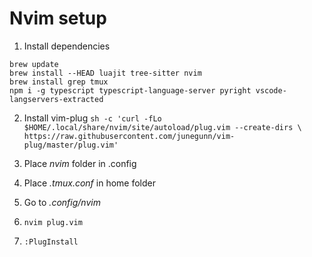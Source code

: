 # Nvim setup

1. Install dependencies
```
brew update
brew install --HEAD luajit tree-sitter nvim
brew install grep tmux
npm i -g typescript typescript-language-server pyright vscode-langservers-extracted
```

2. Install vim-plug `sh -c 'curl -fLo $HOME/.local/share/nvim/site/autoload/plug.vim --create-dirs \ https://raw.githubusercontent.com/junegunn/vim-plug/master/plug.vim'`

3. Place _nvim_ folder in .config

4. Place _.tmux.conf_ in home folder

5. Go to _.config/nvim_

6. `nvim plug.vim`

7. `:PlugInstall`

